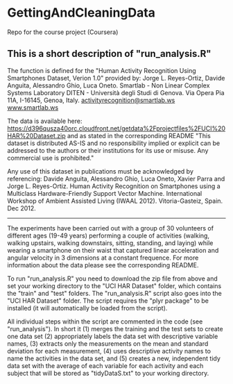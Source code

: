 # GettingAndCleaningData
Repo for the course project (Coursera)

This is a short description of "run_analysis.R"
----------------------------------------------------------------------------------------------------------------------
The function is defined for the "Human Activity Recognition Using Smartphones Dataset, Verion 1.0"
provided by: 
Jorge L. Reyes-Ortiz, Davide Anguita, Alessandro Ghio, Luca Oneto.
Smartlab - Non Linear Complex Systems Laboratory
DITEN - Università degli Studi di Genova.
Via Opera Pia 11A, I-16145, Genoa, Italy.
activityrecognition@smartlab.ws
www.smartlab.ws

The data is available here: https://d396qusza40orc.cloudfront.net/getdata%2Fprojectfiles%2FUCI%20HAR%20Dataset.zip
and as stated in the corresponding README "This dataset is distributed AS-IS and no responsibility implied or explicit 
can be addressed to the authors or their institutions for its use or misuse. Any commercial use is prohibited."

Any use of this dataset in publications must be acknowledged by referencing:
Davide Anguita, Alessandro Ghio, Luca Oneto, Xavier Parra and Jorge L. Reyes-Ortiz. Human Activity Recognition on 
Smartphones using a Multiclass Hardware-Friendly Support Vector Machine. International Workshop of Ambient Assisted 
Living (IWAAL 2012). Vitoria-Gasteiz, Spain. Dec 2012.

----------------------------------------------------------------------------------------------------------------------
The experiments have been carried out with a group of 30 volunteers of different ages (19-49 years) performing a couple 
of activities (walking, walking upstairs, walking downstairs, sitting, standing, and laying) while wearing a smartphone
on their waist that captured linear acceleration and angular velocity in 3 dimensions at a constant frequence.
For more information about the data please see the corresponding README.

To run "run_analysis.R" you need to download the zip file from above and set your working directory to the "UCI HAR 
Dataset" folder, which contains the "train" and "test" folders. The "run_analysis.R" script also goes into the "UCI 
HAR Dataset" folder. The script requires the "plyr package" to be installed (it will automatically be loaded from the 
script).

All individual steps within the script are commented in the code (see "run_analysis"). In short it
(1) merges the training and the test sets to create one data set
(2) appropriately labels the data set with descriptive variable names,
(3) extracts only the measurements on the mean and standard deviation for each measurement,
(4) uses descriptive activity names to name the activities in the data set, and
(5) creates a new, independent tidy data set with the average of each variable for each activity and each subject
that will be stored as "tidyDataS.txt" to your working directory.

